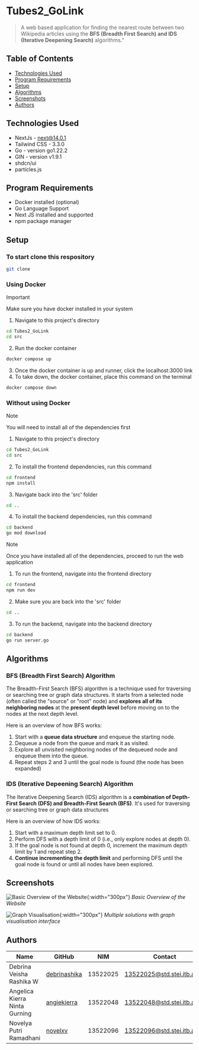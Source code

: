 # Tubes2_GoLink
> A web based application for finding the nearest route between two Wikipedia articles using the **BFS (Breadth First Search) and IDS (Iterative Deepening Search)** algorithms."

## Table of Contents

- [Technologies Used](#technologies-used)
- [Program Requirements](#program-requirements)
- [Setup](#setup)
- [Algorithms](#algorithms)
- [Screenshots](#screenshots)
- [Authors](#authors)


## Technologies Used

- NextJs - next@14.0.1
- Tailwind CSS - 3.3.0
- Go - version go1.22.2
- GIN - version v1.9.1
- shdcn/ui
- particles.js


## Program Requirements
- Docker installed (optional)
- Go Language Support
- Next JS installed and supported
- npm package manager

## Setup

### To start clone this respository 
```bash
git clone 
```

### Using Docker
> [!IMPORTANT]
> Make sure you have docker installed in your system
1. Navigate to this project's directory
```bash
cd Tubes2_GoLink
cd src
```
2. Run the docker container
```bash
docker compose up
```
3. Once the docker container is up and runner, click the localhost:3000 link
4. To take down, the docker container, place this command on the terminal
```bash
docker compose down
```

### Without using Docker
> [!NOTE]
> You will need to install all of the dependencies first

1. Navigate to this project's directory
```bash
cd Tubes2_GoLink
cd src
```
2. To install the frontend dependencies, run this command
```bash
cd frontend
npm install
```
3. Navigate back into the 'src' folder
```bash
cd ..
```
4. To install the backend dependencies, run this command
```bash
cd backend
go mod download
```
> [!NOTE]
> Once you have installed all of the dependencies, proceed to run the web application
1. To run the frontend, navigate into the frontend directory
```bash
cd frontend
npm run dev
```
2. Make sure you are back into the 'src' folder
```bash
cd ..
```
3. To run the backend, navigate into the backend directory
```bash
cd backend
go run server.go
```

## Algorithms

### BFS (Breadth First Search) Algorithm

The Breadth-First Search (BFS) algorithm is a technique used for traversing or searching tree or graph data structures. It starts from a selected node (often called the "source" or "root" node) and **explores all of its neighboring nodes** at the **present depth level** before moving on to the nodes at the next depth level.

Here is an overview of how BFS works:
1. Start with a **queue data structure** and enqueue the starting node.
2. Dequeue a node from the queue and mark it as visited.
3. Explore all unvisited neighboring nodes of the dequeued node and enqueue them into the queue.
4. Repeat steps 2 and 3 until the goal node is found (the node has been expanded)


### IDS (Iterative Depeening Search) Algorithm
The Iterative Deepening Search (IDS) algorithm is a **combination of Depth-First Search (DFS) and Breadth-First Search (BFS)**. It's used for traversing or searching tree or graph data structures

Here is an overview of how IDS works:
1. Start with a maximum depth limit set to 0.
2. Perform DFS with a depth limit of 0 (i.e., only explore nodes at depth 0).
3. If the goal node is not found at depth 0, increment the maximum depth limit by 1 and repeat step 2.
4. **Continue incrementing the depth limit** and performing DFS until the goal node is found or until all nodes have been explored.


## Screenshots
![Basic Overview of the Website](https://github.com/novelxv/Tubes2_GoLink/assets/118401646/a00ca9b0-6e22-4875-88cb-96d3e2d0beac){:width="300px"}
_Basic Overview of the Website_

![Graph Visualisation](https://github.com/novelxv/Tubes2_GoLink/assets/118401646/20044d30-1dfc-4c15-9092-37c372d0ef95){:width="300px"}
_Multiple solutions with graph visualisation interface_


## Authors

| Name                            | GitHub                                           | NIM      |  Contact                     |
| ------------------------------ | ------------------------------------------------- | -------- | ---------------------------- |
| Debrina Veisha Rashika W       | [debrinashika](https://github.com/debrinashika)   | 13522025 | 13522025@std.stei.itb.ac.id  |
| Angelica Kierra Ninta Gurning  | [angiekierra](https://github.com/angiekierra)     | 13522048 | 13522048@std.stei.itb.ac.id  |
| Novelya Putri Ramadhani        | [novelxv](https://github.com/novelxv)             | 13522096 | 13522096@std.stei.itb.ac.id  |
